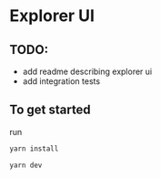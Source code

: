 # Explorer UI

## TODO:

- add readme describing explorer ui
- add integration tests

## To get started

run

```bash
yarn install
```

```bash
yarn dev
```
